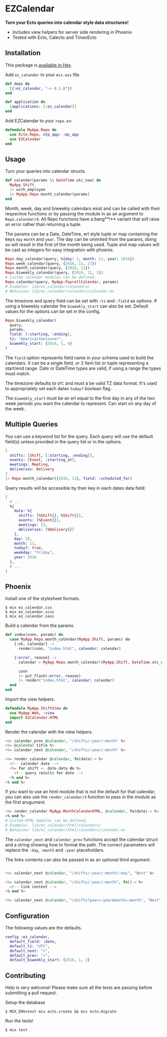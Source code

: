 # EZCalendar

**Turn your Ecto queries into calendar style data structures!**
 * Includes view helpers for server side rendering in Phoenix
 * Tested with Ecto, Calecto and TimexEcto

## Installation

This package is [available in Hex](https://hex.pm/packages/ez_calendar).

Add `ez_calendar` to your `mix.exs` file.
```elixir
def deps do
  [{:ez_calendar, "~> 0.1.0"}]
end

def application do
  [applications: [:ez_calendar]]
end
```

Add EZCalendar to your `repo.ex`:
```elixir
defmodule MyApp.Repo do
  use Ecto.Repo, otp_app: :my_app
  use EZCalendar
end
```

## Usage
Turn your queries into calendar structs
```elixir
def calendar(params \\ DateTime.utc_now) do
  MyApp.Shift
  |> with_employee
  |> MyApp.Repo.month_calendar(params)
end
```
Month, week, day and biweekly calendars exist and can be called with their respective functions or by passing the module in as an argument to `Repo.calendar/4`. 
All Repo functions have a bang**!** variant that will raise an error rather than returning a tuple.

The params can be a Date, DateTime, erl style tuple or map containing the keys `day` `month` and `year`. 
The day can be ommited from the params, doing so will result in the first of the month being used.
Tuple and map values will be cast as integers for easy integration with phoenix.

```elixir
Repo.day_calendar(query, %{day: 1, month: 11, year: 2016})
Repo.week_calendar(query, {2016, 11, 27})
Repo.month_calendar(query, {2016, 11})
Repo.biweekly_calendar(query, {2016, 11, 3})
# Custom calendar modules can be defined.
Repo.calendar(query, MyApp.PayrollCalendar, params)
# Examples  lib/ez_calendar/calendars/
# Behaviour lib/ez_calendar/calendars/calendar.ex
```
The timezone and query field can be set with `:tz` and `:field` as options. 
If using a biweekly calendar the `biweekly_start` can also be set.
Default values for the options can be set in the config.

```elixir
Repo.biweekly_calendar(
  query, 
  params, 
  field: [:starting, :ending], 
  tz: "America/Vancouver", 
  biweekly_start: {2016, 1, 4}
)

```
The `field` option represents field name in your schema used to build the calendars.
It can be a single field, or 2 item list or tuple representing a start/end range. 
Date or DateTime types are valid, if using a range the types must match.

The timezone defaults to `UTC` and must a be valid TZ data format. It's used to appropriately set each dates `today?` boolean flag. 

The `biweekly_start` must be an erl equal to the first day in any of the two week periods you want the calendar to represent. 
Can start on any day of the week. 
## Multiple Queries
You can use a keyword list for the query. Each query will use the default field(s) unless provided in the query list or in the options.
```elixir
[
  shifts: [Shift, [:starting, :ending]],
  events: [Event, :starting_at],
  meetings: Meeting,
  deliveries: Delivery
]
|> Repo.month_calendar({2016, 11}, field: :scheduled_for)
```

Query results will be accessible by their key in each dates data field:
```elixir
[
  # ...
  %{
    data: %{
      shifts: [%Shift{}, %Shift{}],
      events: [%Event{}],
      meetings: [],
      deliveries: [%Delivery{}]
    },
    day: 18, 
    month: 11, 
    today?: true, 
    weekday: "Friday", 
    year: 2016
  },
  # ...
]
```
## Phoenix

Install one of the stylesheet formats.

```
$ mix ez_calendar.css
$ mix ez_calendar.scss
$ mix ez_calendar.sass
```

Build a calendar from the params.
```elixir
def index(conn, params) do
  case MyApp.Repo.month_calendar(MyApp.Shift, params) do
    {:ok, calendar} ->
      render(conn, "index.html", calendar: calendar)

    {:error, reason} ->
      calendar = MyApp.Repo.month_calendar!(MyApp.Shift, DateTime.utc_now)

      conn
      |> put_flash(:error, reason)
      |> render("index.html", calendar: calendar)
  end
end
```

Import the view helpers.
```elixir
defmodule MyApp.ShiftView do
  use MyApp.Web, :view
  import EZCalendar.HTML
end
```

Render the calendar with the view helpers.
```eex
<%= calendar_prev @calendar, "/shifts/:year/:month" %>
<%= @calendar.title %>
<%= calendar_next @calendar, "/shifts/:year/:month" %>

<%= render_calendar @calendar, fn(date)-> %>
  <!-- calendar date -->
  <%= for shift <- date.data do %>
    <!-- query results for date -->
  <% end %> 
<% end %> 
```
If you want to use an html module that is not the default for that calendar,
you can also use the `render_calendar/3` function to pass in the module as the first arugument.
```eex
<%= render_calendar MyApp.MonthCalendarHTML, @calendar, fn(date)-> %>
<% end %>
# Custom HTML modules can be defined.
# Examples  lib/ez_calendar/html/calendars/
# Behaviour lib/ez_calendar/html/calendars/calendar.ex
```
The `calendar_next` and `calendar_prev` functions accept the 
calendar struct and a string showing how to format the path. 
The correct parameters will replace the `:day`, `:month` and `:year` placeholders.

The links contents can also be passed in as an optional third argument.
```eex

<%= calendar_next @calendar, "/shifts/:year/:month/:day", "Next" %>

<%= calendar_next @calendar, "/shifts/:year/:month", fn()-> %>
  <!-- link content -->
<% end %>

<%= calendar_next @calendar, "/shifts?year=:year&month=:month", "Next" %>
```

## Configuration
The following values are the defaults.
```elixir
config :ez_calendar, 
  default_field: :date, 
  default_tz: "UTC", 
  default_next: ">",      
  default_prev: "<",   
  default_biweekly_start: {2016, 1, 3} 
```

## Contributing
Help is very welcome! Please make sure all the tests are passing before submitting a pull request.

Setup the database
```
$ MIX_ENV=test mix ecto.create && mix ecto.migrate
```
Run the tests!
```
$ mix test
```